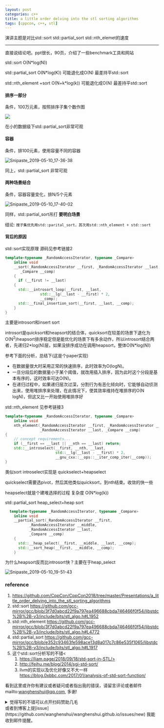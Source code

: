 ```yaml
---
layout: post
categories: c++
title: a little order delving into the stl sorting algorithms
tags: [cppcon, c++, stl]
---
```

  

演讲主题是对比std::sort std::partial_sort std::nth_elemet的速度

---

直接说结论吧。ppt很长，90页，介绍了一些benchmark工具和网站



std::sort O(N*log(N))

std::partial_sort O(N*log(K)) 可能退化成O(N)  最差持平std::sort

std::nth_element +sort  O(N+k*log(k)) 可能退化成O(N) 最差持平std::sort

#### 排序一部分

条件，100万元素，按照排序子集个数作图



![](https://wanghenshui.github.io/assets/Snipaste_2019-05-10_17-29-47.png)



在小的数据级下std::partial_sort非常可观

#### 容器 

条件，排100元素，使用容量不同的容器

![Snipaste_2019-05-10_17-36-38](https://wanghenshui.github.io/assets/Snipaste_2019-05-10_17-36-38.png)

同上，std::partial_sort 非常可观



#### 两种场景结合

条件，容器容量变化，排N/5个元素

![Snipaste_2019-05-10_17-40-02](https://wanghenshui.github.io/assets/Snipaste_2019-05-10_17-40-02.png)

同样，std::partial_sort吊打 **要明白场景**

结论: `搜子集优先用std::parital_sort，其次用std::nth_element + std::sort`

#### 背后的原因

std::sort实现原理 源码见参考链接2

```c++
template<typename _RandomAccessIterator, typename _Compare>
    inline void
    __sort(_RandomAccessIterator __first, _RandomAccessIterator __last,
	   _Compare __comp)
    {
      if (__first != __last)
	{
	  std::__introsort_loop(__first, __last,
				std::__lg(__last - __first) * 2,
				__comp);
	  std::__final_insertion_sort(__first, __last, __comp);
	}
}
```

主要是introsort和insert sort

introsort是quicksort和heapsort的结合体，quicksort在较差的场景下退化为O(N<sup>2</sup>)heapsort排序稳定但是能优化的场景下有多余动作，所以introsort结合两者，先递归2*log(N)层，如果没排序成功在调用heapsort，整体O(N\*log(N))

参考下面的分析，总结下(这是个paper实现)

- 在数据量很大时采用正常的快速排序，此时效率为O(logN)。
- 一旦分段后的数据量小于某个阈值，就改用插入排序，因为此时这个分段是基本有序的，这时效率可达O(N)。
- 在递归过程中，如果递归层次过深，分割行为有恶化倾向时，它能够自动侦测出来，使用堆排序来处理，在此情况下，使其效率维持在堆排序的O(N logN)，但这又比一开始使用堆排序好



std::nth_element 见参考链接3

```c++
template<typename _RandomAccessIterator, typename _Compare>
    inline void
    nth_element(_RandomAccessIterator __first, _RandomAccessIterator __nth,
                _RandomAccessIterator __last, _Compare __comp)
{
    // concept requirements...
    if (__first == __last || __nth == __last) return;
    std::__introselect(__first, __nth, __last,
                       std::__lg(__last - __first) * 2,
                       __gnu_cxx::__ops::__iter_comp_iter(__comp));
}
```

类似sort introselect实现是 quickselect+heapselect

quickselect需要选pivot，然后其他类似quicksort，到nth结束。收敛的快一些

heapselect就是个建堆选择的过程 复杂度 O(N*log(k))



std::partial_sort heap_select+heap sort

```c++
  template<typename _RandomAccessIterator, typename _Compare>
    inline void
    __partial_sort(_RandomAccessIterator __first,
		   _RandomAccessIterator __middle,
		   _RandomAccessIterator __last,
		   _Compare __comp)
    {
      std::__heap_select(__first, __middle, __last, __comp);
      std::__sort_heap(__first, __middle, __comp);
    }
```

为什么heapsort反而比introsort快？主要在于heap_select 

![Snipaste_2019-05-10_19-51-43](https://wanghenshui.github.io/assets/Snipaste_2019-05-10_19-51-43.png)

### reference

1.  <https://github.com/CppCon/CppCon2018/tree/master/Presentations/a_little_order_delving_into_the_stl_sorting_algorithms>
2.  std::sort https://github.com/gcc-mirror/gcc/blob/3f7d0abcd22f9a797ea496688cbda746466f0f54/libstdc%2B%2B-v3/include/bits/stl_algo.h#L1952
3.  std::nth_element https://github.com/gcc-mirror/gcc/blob/3f7d0abcd22f9a797ea496688cbda746466f0f54/libstdc%2B%2B-v3/include/bits/stl_algo.h#L4772
4.  std::partial_sort  https://github.com/gcc-mirror/gcc/blob/e352c93463fe598ace13d8a017c7c86e535f1065/libstdc%2B%2B-v3/include/bits/stl_algo.h#L1917
5.  这个std::sort分析写的不错<
    1.  https://liam.page/2018/09/18/std-sort-in-STL/>
    2.  <http://feihu.me/blog/2014/sgi-std-sort/>
    3.  llvm的实现以及优化好像又不大一样 <https://blog.0xbbc.com/2017/01/analysis-of-std-sort-function/>

看到这里或许你有建议或者疑问或者指出我的错误，请留言评论或者邮件mailto:wanghenshui@qq.com, 多谢! 
<details>
<summary>觉得写的不错可以点开扫码赞助几毛</summary>
<img src="https://wanghenshui.github.io/assets/wepay.png" alt="微信转账">
</details>或者到博客上提[issue](https://github.com/wanghenshui/wanghenshui.github.io/issues/new) 我能收到邮件提醒。

